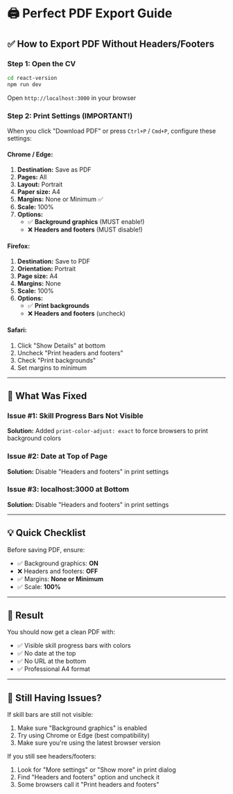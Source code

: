 # 🖨️ Perfect PDF Export Guide

## ✅ How to Export PDF Without Headers/Footers

### Step 1: Open the CV
```bash
cd react-version
npm run dev
```
Open `http://localhost:3000` in your browser

### Step 2: Print Settings (IMPORTANT!)

When you click "Download PDF" or press `Ctrl+P` / `Cmd+P`, configure these settings:

#### **Chrome / Edge:**
1. **Destination:** Save as PDF
2. **Pages:** All
3. **Layout:** Portrait
4. **Paper size:** A4
5. **Margins:** None or Minimum ✅
6. **Scale:** 100%
7. **Options:**
   - ✅ **Background graphics** (MUST enable!)
   - ❌ **Headers and footers** (MUST disable!)

#### **Firefox:**
1. **Destination:** Save to PDF
2. **Orientation:** Portrait
3. **Page size:** A4
4. **Margins:** None
5. **Scale:** 100%
6. **Options:**
   - ✅ **Print backgrounds**
   - ❌ **Headers and footers** (uncheck)

#### **Safari:**
1. Click "Show Details" at bottom
2. Uncheck "Print headers and footers"
3. Check "Print backgrounds"
4. Set margins to minimum

---

## 🔧 What Was Fixed

### Issue #1: Skill Progress Bars Not Visible
**Solution:** Added `print-color-adjust: exact` to force browsers to print background colors

### Issue #2: Date at Top of Page
**Solution:** Disable "Headers and footers" in print settings

### Issue #3: localhost:3000 at Bottom
**Solution:** Disable "Headers and footers" in print settings

---

## 💡 Quick Checklist

Before saving PDF, ensure:
- ✅ Background graphics: **ON**
- ❌ Headers and footers: **OFF**
- ✅ Margins: **None or Minimum**
- ✅ Scale: **100%**

---

## 🎯 Result

You should now get a clean PDF with:
- ✅ Visible skill progress bars with colors
- ✅ No date at the top
- ✅ No URL at the bottom
- ✅ Professional A4 format

---

## 🐛 Still Having Issues?

If skill bars are still not visible:
1. Make sure "Background graphics" is enabled
2. Try using Chrome or Edge (best compatibility)
3. Make sure you're using the latest browser version

If you still see headers/footers:
1. Look for "More settings" or "Show more" in print dialog
2. Find "Headers and footers" option and uncheck it
3. Some browsers call it "Print headers and footers"
